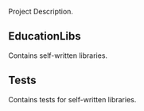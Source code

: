 Project Description.

## EducationLibs

Contains self-written libraries.

## Tests

Contains tests for self-written libraries.

